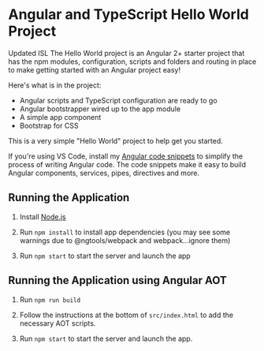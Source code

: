 # Angular and TypeScript Hello World Project
Updated ISL
The Hello World project is an Angular 2+ starter project that has the npm modules, 
configuration, scripts and folders and routing in place to make getting started 
with an Angular project easy!

Here's what is in the project:

* Angular scripts and TypeScript configuration are ready to go
* Angular bootstrapper wired up to the app module
* A simple app component 
* Bootstrap for CSS

This is a very simple "Hello World" project to help get you started.

If you're using VS Code, install my [Angular code snippets](https://blog.codewithdan.com/2017/04/01/angular-2-typescript-and-html-snippets-for-vs-code/) 
to simplify the process of writing Angular code. The code snippets make it easy
to build Angular components, services, pipes, directives and more.


## Running the Application

1. Install [Node.js](http://nodejs.org)

1. Run `npm install` to install app dependencies (you may see some warnings due to @ngtools/webpack and webpack...ignore them)

1. Run `npm start` to start the server and launch the app

## Running the Application using Angular AOT

1. Run `npm run build`

1. Follow the instructions at the bottom of `src/index.html` to add the necessary AOT scripts.

1. Run `npm start` to start the server and launch the app.
